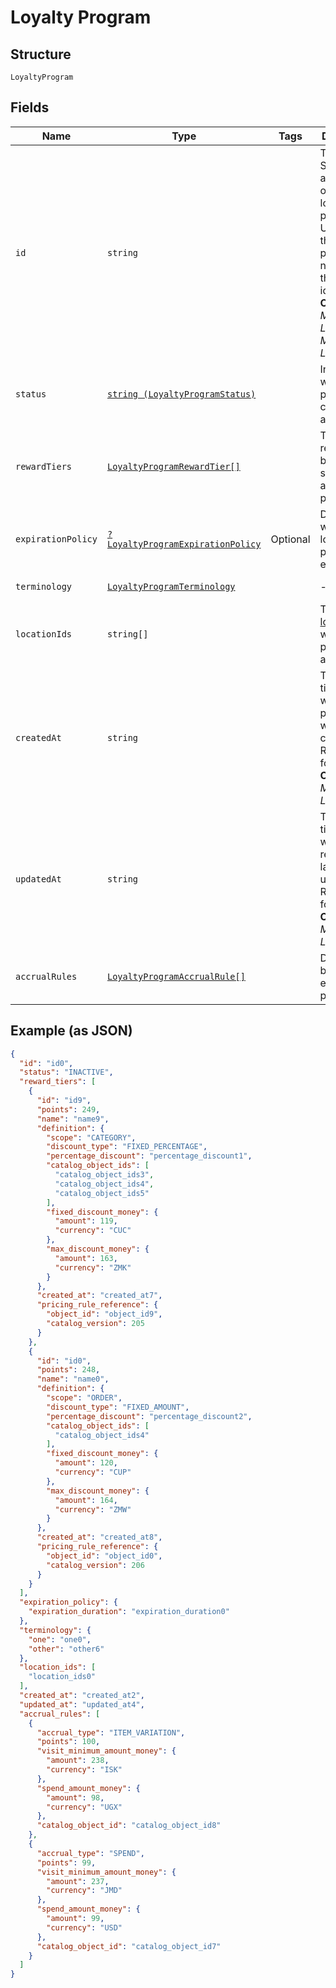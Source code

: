 
# Loyalty Program

## Structure

`LoyaltyProgram`

## Fields

| Name | Type | Tags | Description | Getter | Setter |
|  --- | --- | --- | --- | --- | --- |
| `id` | `string` |  | The Square-assigned ID of the loyalty program. Updates to<br>the loyalty program do not modify the identifier.<br>**Constraints**: *Minimum Length*: `1`, *Maximum Length*: `36` | getId(): string | setId(string id): void |
| `status` | [`string (LoyaltyProgramStatus)`](/doc/models/loyalty-program-status.md) |  | Indicates whether the program is currently active. | getStatus(): string | setStatus(string status): void |
| `rewardTiers` | [`LoyaltyProgramRewardTier[]`](/doc/models/loyalty-program-reward-tier.md) |  | The list of rewards for buyers, sorted by ascending points. | getRewardTiers(): array | setRewardTiers(array rewardTiers): void |
| `expirationPolicy` | [`?LoyaltyProgramExpirationPolicy`](/doc/models/loyalty-program-expiration-policy.md) | Optional | Describes when the loyalty program expires. | getExpirationPolicy(): ?LoyaltyProgramExpirationPolicy | setExpirationPolicy(?LoyaltyProgramExpirationPolicy expirationPolicy): void |
| `terminology` | [`LoyaltyProgramTerminology`](/doc/models/loyalty-program-terminology.md) |  | - | getTerminology(): LoyaltyProgramTerminology | setTerminology(LoyaltyProgramTerminology terminology): void |
| `locationIds` | `string[]` |  | The [locations](#type-Location) at which the program is active. | getLocationIds(): array | setLocationIds(array locationIds): void |
| `createdAt` | `string` |  | The timestamp when the program was created, in RFC 3339 format.<br>**Constraints**: *Minimum Length*: `1` | getCreatedAt(): string | setCreatedAt(string createdAt): void |
| `updatedAt` | `string` |  | The timestamp when the reward was last updated, in RFC 3339 format.<br>**Constraints**: *Minimum Length*: `1` | getUpdatedAt(): string | setUpdatedAt(string updatedAt): void |
| `accrualRules` | [`LoyaltyProgramAccrualRule[]`](/doc/models/loyalty-program-accrual-rule.md) |  | Defines how buyers can earn loyalty points. | getAccrualRules(): array | setAccrualRules(array accrualRules): void |

## Example (as JSON)

```json
{
  "id": "id0",
  "status": "INACTIVE",
  "reward_tiers": [
    {
      "id": "id9",
      "points": 249,
      "name": "name9",
      "definition": {
        "scope": "CATEGORY",
        "discount_type": "FIXED_PERCENTAGE",
        "percentage_discount": "percentage_discount1",
        "catalog_object_ids": [
          "catalog_object_ids3",
          "catalog_object_ids4",
          "catalog_object_ids5"
        ],
        "fixed_discount_money": {
          "amount": 119,
          "currency": "CUC"
        },
        "max_discount_money": {
          "amount": 163,
          "currency": "ZMK"
        }
      },
      "created_at": "created_at7",
      "pricing_rule_reference": {
        "object_id": "object_id9",
        "catalog_version": 205
      }
    },
    {
      "id": "id0",
      "points": 248,
      "name": "name0",
      "definition": {
        "scope": "ORDER",
        "discount_type": "FIXED_AMOUNT",
        "percentage_discount": "percentage_discount2",
        "catalog_object_ids": [
          "catalog_object_ids4"
        ],
        "fixed_discount_money": {
          "amount": 120,
          "currency": "CUP"
        },
        "max_discount_money": {
          "amount": 164,
          "currency": "ZMW"
        }
      },
      "created_at": "created_at8",
      "pricing_rule_reference": {
        "object_id": "object_id0",
        "catalog_version": 206
      }
    }
  ],
  "expiration_policy": {
    "expiration_duration": "expiration_duration0"
  },
  "terminology": {
    "one": "one0",
    "other": "other6"
  },
  "location_ids": [
    "location_ids0"
  ],
  "created_at": "created_at2",
  "updated_at": "updated_at4",
  "accrual_rules": [
    {
      "accrual_type": "ITEM_VARIATION",
      "points": 100,
      "visit_minimum_amount_money": {
        "amount": 238,
        "currency": "ISK"
      },
      "spend_amount_money": {
        "amount": 98,
        "currency": "UGX"
      },
      "catalog_object_id": "catalog_object_id8"
    },
    {
      "accrual_type": "SPEND",
      "points": 99,
      "visit_minimum_amount_money": {
        "amount": 237,
        "currency": "JMD"
      },
      "spend_amount_money": {
        "amount": 99,
        "currency": "USD"
      },
      "catalog_object_id": "catalog_object_id7"
    }
  ]
}
```

